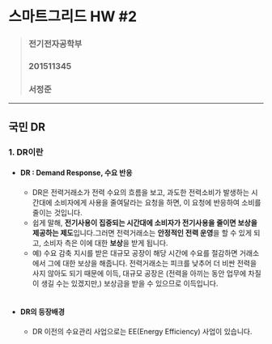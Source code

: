 # 스마트그리드 HW #2

> ### 전기전자공학부
>
> ### 201511345
>
> ### 서정준

<hr>

## **국민 DR**

### **1. DR이란**

- #### DR : Demand Response, 수요 반응

  - DR은 전력거래소가 전력 수요의 흐름을 보고, 과도한 전력소비가 발생하는 시간대에 소비자에게 사용을 줄여달라는 요청을 하면, 이 요청에 반응하여 소비를 줄이는 것입니다.
  - 쉽게 말해, **전기사용이 집중되는 시간대에 소비자가 전기사용을 줄이면 보상을 제공하는 제도**입니다.그러면 전력거래소는 **안정적인 전력 운영**을 할 수 있게 되고, 소비자 측은 이에 대한 **보상**을 받게 됩니다.
  - 예) 수요 감축 지시를 받은 대규모 공장이 해당 시간에 수요를 절감하면 거래소에서 그에 대한 보상을 해줍니다. 전력거래소는 피크를 낮추어 더 비싼 전력을 사지 않아도 되기 때문에 이득, 대규모 공장은 (전력을 아끼는 동안 업무에 차질이 생길 수는 있겠지만,) 보상금을 받을 수 있으므로 이득입니다.

  <br>

- #### DR의 등장배경
  - DR 이전의 수요관리 사업으로는 EE(Energy Efficiency) 사업이 있습니다.

